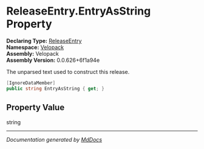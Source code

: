 ﻿<!--  
  <auto-generated>   
    The contents of this file were generated by a tool.  
    Changes to this file may be list if the file is regenerated  
  </auto-generated>   
-->

# ReleaseEntry.EntryAsString Property

**Declaring Type:** [ReleaseEntry](../index.md)  
**Namespace:** [Velopack](../../index.md)  
**Assembly:** Velopack  
**Assembly Version:** 0.0.626+6f1a94e

 The unparsed text used to construct this release. 

```csharp
[IgnoreDataMember]
public string EntryAsString { get; }
```

## Property Value

string

___

*Documentation generated by [MdDocs](https://github.com/ap0llo/mddocs)*
